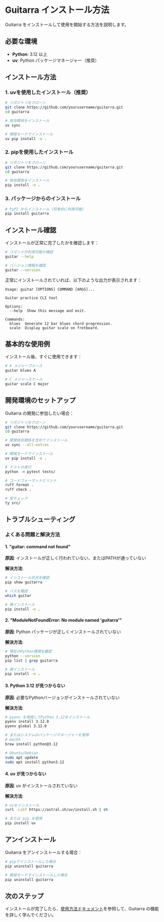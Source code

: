 # Guitarra インストール方法

Guitarra をインストールして使用を開始する方法を説明します。

## 必要な環境

- **Python**: 3.12 以上
- **uv**: Python パッケージマネージャー（推奨）

## インストール方法

### 1. uvを使用したインストール（推奨）

```bash
# リポジトリをクローン
git clone https://github.com/yourusername/guitarra.git
cd guitarra

# 依存関係をインストール
uv sync

# 開発モードでインストール
uv pip install -e .
```

### 2. pipを使用したインストール

```bash
# リポジトリをクローン
git clone https://github.com/yourusername/guitarra.git
cd guitarra

# 依存関係をインストール
pip install -e .
```

### 3. パッケージからのインストール

```bash
# PyPI からインストール（将来的に利用可能）
pip install guitarra
```

## インストール確認

インストールが正常に完了したかを確認します：

```bash
# コマンドが利用可能か確認
guitar --help

# バージョン情報を確認
guitar --version
```

正常にインストールされていれば、以下のような出力が表示されます：

```
Usage: guitar [OPTIONS] COMMAND [ARGS]...

Guitar practice CLI tool

Options:
  --help  Show this message and exit.

Commands:
  blues  Generate 12 bar blues chord progression.
  scale  Display guitar scale on fretboard.
```

## 基本的な使用例

インストール後、すぐに使用できます：

```bash
# A メジャーブルース
guitar blues A

# C メジャースケール
guitar scale C major
```

## 開発環境のセットアップ

Guitarra の開発に参加したい場合：

```bash
# リポジトリをクローン
git clone https://github.com/yourusername/guitarra.git
cd guitarra

# 開発依存関係を含めてインストール
uv sync --all-extras

# 開発モードでインストール
uv pip install -e .

# テストの実行
python -m pytest tests/

# コードフォーマットとリント
ruff format .
ruff check .

# 型チェック
ty src/
```

## トラブルシューティング

### よくある問題と解決方法

#### 1. "guitar: command not found"

**原因**: インストールが正しく行われていない、またはPATHが通っていない

**解決方法**:
```bash
# インストール状況を確認
pip show guitarra

# パスを確認
which guitar

# 再インストール
pip install -e .
```

#### 2. "ModuleNotFoundError: No module named 'guitarra'"

**原因**: Python パッケージが正しくインストールされていない

**解決方法**:
```bash
# 現在のPython環境を確認
python --version
pip list | grep guitarra

# 再インストール
pip install -e .
```

#### 3. Python 3.12 が見つからない

**原因**: 必要なPythonバージョンがインストールされていない

**解決方法**:
```bash
# pyenv を使用してPython 3.12をインストール
pyenv install 3.12.0
pyenv global 3.12.0

# またはシステムのパッケージマネージャーを使用
# macOS
brew install python@3.12

# Ubuntu/Debian
sudo apt update
sudo apt install python3.12
```

#### 4. uv が見つからない

**原因**: uv がインストールされていない

**解決方法**:
```bash
# uvをインストール
curl -LsSf https://astral.sh/uv/install.sh | sh

# または pip を使用
pip install uv
```

## アンインストール

Guitarra をアンインストールする場合：

```bash
# pipでインストールした場合
pip uninstall guitarra

# 開発モードでインストールした場合
pip uninstall guitarra
```

## 次のステップ

インストールが完了したら、[使用方法ドキュメント](usage.md)を参照して、Guitarra の機能を詳しく学んでください。